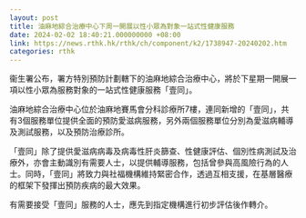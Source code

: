 ```yaml
---
layout: post
title: 油麻地綜合治療中心下周一開展以性小眾為對象一站式性健康服務
date: 2024-02-02 18:40:21.000000000 +08:00
link: https://news.rthk.hk/rthk/ch/component/k2/1738947-20240202.htm
categories: rthk
---
```


衞生署公布，署方特別預防計劃轄下的油麻地綜合治療中心，將於下星期一開展一項以性小眾為服務對象的一站式性健康服務「壹同」。

油麻地綜合治療中心位於油麻地賽馬會分科診療所7樓，連同新增的「壹同」，共有3個服務單位提供全面的預防愛滋病服務，另外兩個服務單位分別為愛滋病輔導及測試服務，以及預防治療診所。

「壹同」除了提供愛滋病病毒及病毒性肝炎篩查、性健康評估、個別性病測試及治療外，亦會主動識別有需要人士，以提供輔導服務，包括曾參與高風險行為的人士。同時，「壹同」將致力與社福機構維持緊密合作，透過互相支援，在基層醫療的框架下發揮出預防疾病的最大效果。

有需要接受「壹同」服務的人士，應先到指定機構進行初步評估後作轉介。
